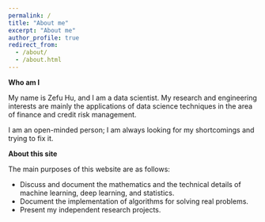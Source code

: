 ```yaml
---
permalink: /
title: "About me"
excerpt: "About me"
author_profile: true
redirect_from:
  - /about/
  - /about.html
---
```


**Who am I**

My name is Zefu Hu, and I am a data scientist. My research and engineering interests are mainly
the applications of data science techniques in the area of finance and credit risk management.

I am an open-minded person; I am always looking for my shortcomings and trying to fix it.

**About this site**

The main purposes of this website are as follows:
* Discuss and document the mathematics and the technical details of machine learning,
deep learning, and statistics.
* Document the implementation of algorithms for solving real problems.
* Present my independent research projects.
